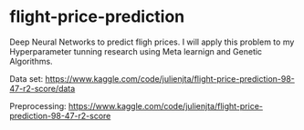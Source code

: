 # flight-price-prediction

Deep Neural Networks to predict fligh prices. I will apply this problem to my Hyperparameter tunning research using Meta learnign and Genetic Algorithms.

Data set:
https://www.kaggle.com/code/julienjta/flight-price-prediction-98-47-r2-score/data

Preprocessing:
https://www.kaggle.com/code/julienjta/flight-price-prediction-98-47-r2-score

